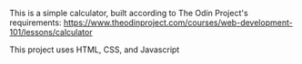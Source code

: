This is a simple calculator, built according to The Odin Project's requirements: https://www.theodinproject.com/courses/web-development-101/lessons/calculator

This project uses HTML, CSS, and Javascript